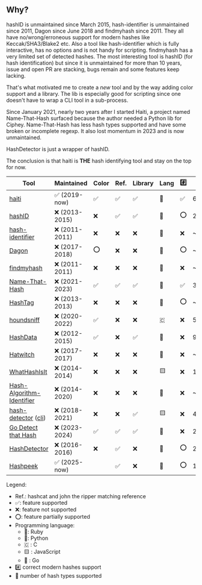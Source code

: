## Why?

hashID is unmaintained since March 2015, hash-identifier is unmaintained since
2011, Dagon since June 2018 and findmyhash since 2011.
They all have no/wrong/erroneous support
for modern hashes like Keccak/SHA3/Blake2 etc.
Also a tool like hash-identifier which is fully interactive, has no options and
is not handy for scripting.
findmyhash has a very limited set of detected hashes.
The most interesting tool is hashID (for hash identification) but since it is
unmaintained for more than 10 years, issue and open PR are stacking, bugs remain
and some features keep lacking.

That's what motivated me to create a *new* tool and by the way adding color
support and a library. The lib is especially good for scripting since one
doesn't have to wrap a CLI tool in a sub-process.

Since January 2021, nearly two years after I started Haiti, a project named
Name-That-Hash surfaced because the author needed a Python lib for Ciphey.
Name-That-Hash has less hash types supported and have some broken or incomplete
regexp. It also lost momentum in 2023 and is now unmaintained.

HashDetector is just a wrapper of hashID.

The conclusion is that haiti is **THE** hash identifying tool and stay on the top
for now.

Tool                                | Maintained    | Color | Ref. | Library | Lang | :hash: | :1234:
------------------------------------|---------------|-------|------|---------|------|--------|-------
[haiti][0]                          | ✅ (2019-now)  | ✅     | ✅    | ✅       | 💎   | ✅      | 641+
[hashID][1]                         | ❌ (2013-2015) | ❌     | ✅    | ✅       | 🐍   | ⭕️     | 275
[hash-identifier][2]                | ❌ (2011-2011) | ❌     | ❌    | ❌       | 🐍   | ❌      | ~126
[Dagon][3]                          | ❌ (2017-2018) | ⭕️    | ❌    | ❌       | 🐍   | ⭕️     | ~48
[findmyhash][4]                     | ❌ (2011-2011) | ❌     | ❌    | ❌       | 🐍   | ❌      | ~17
[Name-That-Hash][5]                 | ❌ (2021-2023) | ✅     | ✅    | ✅       | 🐍   | ✅      | 387
[HashTag][6]                        | ❌ (2013-2013) | ❌     | ❌    | ❌       | 🐍   | ⭕      | ~137
[houndsniff][7]                     | ❌ (2020-2022) | ✅     | ❌    | ❌       | 🇨   | ❌      | 51
[HashData][8]                       | ❌ (2012-2015) | ✅     | ❌    | ✅       | 💎   | ❌      | 93
[Hatwitch][9]                       | ❌ (2017-2017) | ❌     | ❌    | ❌       | 💎   | ❌      | ~220
[WhatHashIsIt][10]                  | ❌ (2014-2014) | ❌     | ❌    | ❌       | 🟨   | ❌      | 125
[Hash-Algorithm-Identifier][11]     | ❌ (2014-2020) | ❌     | ❌    | ❌       | 🐍   | ❌      | ~160
[hash-detector][12] ([cli][12-cli]) | ❌ (2018-2021) | ❌     | ❌    | ✅       | 🟨   | ❌      | 44
[Go Detect that Hash][13]           | ❌ (2023-2024) | ✅     | ✅    | ✅       | 🔵   | ❌      | 246
[HashDetector][14]                  | ❌ (2016-2016) | ❌     | ✅    | ❌       | 🐍   | ⭕️      | 275
[Hashpeek][15]                      | ✅ (2025-now)  |        | ✅    | ❌       | 🔵   | ⭕️      | 109

Legend:

- Ref.: hashcat and john the ripper matching reference
- ✅: feature supported
- ❌: feature not supported
- ⭕️: feature partially supported
- Programming language:
  - 💎: Ruby
  - 🐍: Python
  - 🇨 : C
  - 🟨 : JavaScript
  - 🔵 : Go
- :hash: correct modern hashes support
- 🔢 number of hash types supported

[0]:https://github.com/noraj/haiti
[1]:https://github.com/psypanda/hashID
[2]:https://code.google.com/archive/p/hash-identifier/
[3]:https://github.com/Ekultek/Dagon
[4]:https://code.google.com/archive/p/findmyhash
[5]:https://github.com/HashPals/Name-That-Hash
[6]:https://github.com/SmeegeSec/HashTag
[7]:https://github.com/MichaelDim02/houndsniff
[8]:https://github.com/sam-b/HashData
[9]:https://github.com/HatBashBR/Hatwitch
[10]:https://github.com/PaulSec/WhatHashIsIt
[11]:https://github.com/AnimeshShaw/Hash-Algorithm-Identifier
[12]:https://github.com/k4m4/hash-detector
[12-cli]:https://github.com/k4m4/hash-detector-cli
[13]:https://github.com/ArmanHZ/go-detect-that-hash
[14]:https://github.com/cothan/hashdectector
[15]:https://github.com/ph4mished/hashpeek/
